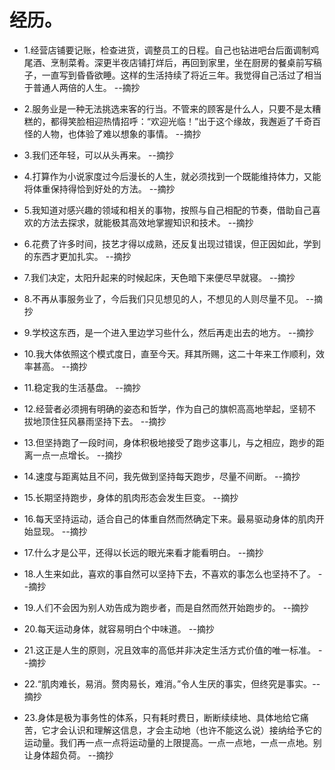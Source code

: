 # 经历。

- 1.经营店铺要记账，检查进货，调整员工的日程。自己也钻进吧台后面调制鸡尾酒、烹制菜肴。深更半夜店铺打烊后，再回到家里，坐在厨房的餐桌前写稿子，一直写到昏昏欲睡。这样的生活持续了将近三年。我觉得自己活过了相当于普通人两倍的人生。 --摘抄

- 2.服务业是一种无法挑选来客的行当。不管来的顾客是什么人，只要不是太糟糕的，都得笑脸相迎热情招呼：“欢迎光临！”出于这个缘故，我邂逅了千奇百怪的人物，也体验了难以想象的事情。 --摘抄

- 3.我们还年轻，可以从头再来。 --摘抄

- 4.打算作为小说家度过今后漫长的人生，就必须找到一个既能维持体力，又能将体重保持得恰到好处的方法。 --摘抄

- 5.我知道对感兴趣的领域和相关的事物，按照与自己相配的节奏，借助自己喜欢的方法去探求，就能极其高效地掌握知识和技术。 --摘抄

- 6.花费了许多时间，技艺才得以成熟，还反复出现过错误，但正因如此，学到的东西才更加扎实。 --摘抄

- 7.我们决定，太阳升起来的时候起床，天色暗下来便尽早就寝。 --摘抄

- 8.不再从事服务业了，今后我们只见想见的人，不想见的人则尽量不见。 --摘抄

- 9.学校这东西，是一个进入里边学习些什么，然后再走出去的地方。 --摘抄

- 10.我大体依照这个模式度日，直至今天。拜其所赐，这二十年来工作顺利，效率甚高。 --摘抄

- 11.稳定我的生活基盘。 --摘抄

- 12.经营者必须拥有明确的姿态和哲学，作为自己的旗帜高高地举起，坚韧不拔地顶住狂风暴雨坚持下去。 --摘抄

- 13.但坚持跑了一段时间，身体积极地接受了跑步这事儿，与之相应，跑步的距离一点一点增长。 --摘抄

- 14.速度与距离姑且不问，我先做到坚持每天跑步，尽量不间断。 --摘抄

- 15.长期坚持跑步，身体的肌肉形态会发生巨变。 --摘抄

- 16.每天坚持运动，适合自己的体重自然而然确定下来。最易驱动身体的肌肉开始显现。 --摘抄

- 17.什么才是公平，还得以长远的眼光来看才能看明白。 --摘抄

- 18.人生来如此，喜欢的事自然可以坚持下去，不喜欢的事怎么也坚持不了。 --摘抄

- 19.人们不会因为别人劝告成为跑步者，而是自然而然开始跑步的。 --摘抄

- 20.每天运动身体，就容易明白个中味道。 --摘抄

- 21.这正是人生的原则，况且效率的高低并非决定生活方式价值的唯一标准。 --摘抄

- 22.“肌肉难长，易消。赘肉易长，难消。”令人生厌的事实，但终究是事实。--摘抄

- 23.身体是极为事务性的体系，只有耗时费日，断断续续地、具体地给它痛苦，它才会认识和理解这信息，才会主动地（也许不能这么说）接纳给予它的运动量。我们再一点一点将运动量的上限提高。一点一点地，一点一点地。别让身体超负荷。 --摘抄
